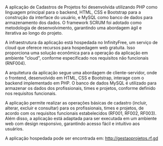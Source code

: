 A aplicação de Cadastros de Projetos foi desenvolvida utilizando PHP como linguagem principal para o backend, HTML, CSS e Bootstrap para a construção da interface do usuário, e MySQL como banco de dados para armazenamento dos dados. O framework SCRUM foi adotado como metodologia de desenvolvimento, garantindo uma abordagem ágil e iterativa ao longo do projeto.

A infraestrutura da aplicação está hospedada no InfinityFree, um serviço de cloud que oferece recursos para hospedagem web gratuita. Isso proporciona uma solução econômica para a operação da aplicação em ambiente "cloud", conforme especificado nos requisitos não funcionais (RNF004).

A arquitetura da aplicação segue uma abordagem de cliente-servidor, onde o frontend, desenvolvido em HTML, CSS e Bootstrap, interage com o backend implementado em PHP. O banco de dados MySQL é utilizado para armazenar os dados dos profissionais, times e projetos, conforme definido nos requisitos funcionais.

A aplicação permite realizar as operações básicas de cadastro (incluir, alterar, excluir e consultar) para os profissionais, times e projetos, de acordo com os requisitos funcionais estabelecidos (RF001, RF002, RF003). Além disso, a aplicação está adaptada para ser executada em um ambiente web com design responsivo, garantindo acesso fácil e intuitivo aos usuários.

A aplicação hospedada pode ser encontrada em: http://gestaoprojetos.rf.gd
